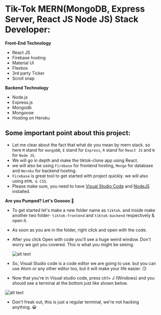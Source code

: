 # Tik-Tok MERN(MongoDB, Express Server, React JS Node JS) Stack Developer:

**Front-End Technology**

- React JS
- Firebase hosting
- Material UI
- Flexbox
- 3rd party Ticker
- Scroll snap

**Backend Technology**

- Node.js
- Express.js
- Mongodb
- Mongoose
- Hosting on Heroku

## Some important point about this project:

- Let me clear about the fact that what do you mean by mern stack. so here `M` stand for `mongoDB`, `E` stand for `Express`, `R` stand for `React JS` and `N` for `Node JS`.
- We will go in depth and make the tiktok-clone app using React.
- we will also be using `Firebase` for frontend hosting, `Mongo` for database and `Heroku` for backend hosting.
- `Firebase` is great tool to get started with project quickly. we will also using `HTML & CSS`.
- Please make sure, you need to have [Visual Studio Code](https://code.visualstudio.com) and [NodeJS](https://nodejs.org/en/) installed.

**Are you Pumped? Let's Gooooo 🚀**

- To get started let's make a new folder name as `tiktok`. and inside make another two folder- `tiktok-frontend` and `tiktok-backend` respectively & open it.

- As soon as you are in the folder, right click and open with the code.

- After you click Open with code you'll see a huge weird window. Don't worry we got you covered. This is what you might be seeing.

  ![alt text](https://github.com/nitish166/tiktok/blob/main/VS.JPG?raw=true)

- So, Visual Studio code is a code editor we are going to use. but you can use Atom or any other editor too, but it will make your life easier. 😏

- Now that you're in Visual studio code, press ctrl+ J (Windows) and you should see a terminal at the bottom just like shown below.

![alt text](https://github.com/nitish166/tiktok/blob/main/terminal.JPG?raw=true)

- Don't freak out, this is just a regular terminal, we're not hacking anything. :grinning:
